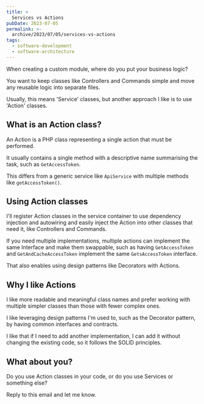 ```yaml
---
title: >
  Services vs Actions
pubDate: 2023-07-05
permalink: >-
  archive/2023/07/05/services-vs-actions
tags:
  - software-development
  - software-architecture
---
```


When creating a custom module, where do you put your business logic?

You want to keep classes like Controllers and Commands simple and move any reusable logic into separate files.

Usually, this means 'Service' classes, but another approach I like is to use 'Action' classes.

## What is an Action class?

An Action is a PHP class representing a single action that must be performed.

It usually contains a single method with a descriptive name summarising the task, such as `GetAccessToken`.

This differs from a generic service like `ApiService` with multiple methods like `getAccessToken()`.

## Using Action classes

I'll register Action classes in the service container to use dependency injection and autowiring and easily inject the Action into other classes that need it, like Controllers and Commands.

If you need multiple implementations, multiple actions can implement the same Interface and make them swappable, such as having `GetAccessToken` and `GetAndCacheAccessToken` implement the same `GetsAccessToken` interface.

That also enables using design patterns like Decorators with Actions.

## Why I like Actions

I like more readable and meaningful class names and prefer working with multiple simpler classes than those with fewer complex ones.

I like leveraging design patterns I'm used to, such as the Decorator pattern, by having common interfaces and contracts.

I like that if I need to add another implementation, I can add it without changing the existing code, so it follows the SOLID principles.

## What about you?

Do you use Action classes in your code, or do you use Services or something else?

Reply to this email and let me know.
